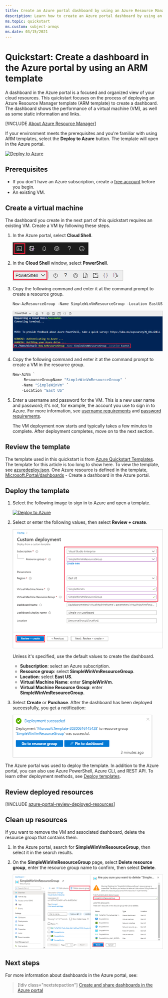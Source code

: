 ```yaml
---
title: Create an Azure portal dashboard by using an Azure Resource Manager template
description: Learn how to create an Azure portal dashboard by using an Azure Resource Manager template.
ms.topic: quickstart
ms.custom: subject-armqs
ms.date: 03/15/2021
---
```


# Quickstart: Create a dashboard in the Azure portal by using an ARM template

A dashboard in the Azure portal is a focused and organized view of your cloud resources. This quickstart focuses on the process of deploying an Azure Resource Manager template (ARM template) to create a dashboard. The dashboard shows the performance of a virtual machine (VM), as well as some static information and links.

[!INCLUDE [About Azure Resource Manager](../../includes/resource-manager-quickstart-introduction.md)]

If your environment meets the prerequisites and you're familiar with using ARM templates, select the **Deploy to Azure** button. The template will open in the Azure portal.

[![Deploy to Azure](../media/template-deployments/deploy-to-azure.svg)](https://portal.azure.com/#create/Microsoft.Template/uri/https%3A%2F%2Fraw.githubusercontent.com%2FAzure%2Fazure-quickstart-templates%2Fmaster%2Fquickstarts%2Fmicrosoft.portal%2Fazure-portal-dashboard%2Fazuredeploy.json)

## Prerequisites

- If you don't have an Azure subscription, create a [free account](https://azure.microsoft.com/free/?WT.mc_id=A261C142F) before you begin.
- An existing VM.

## Create a virtual machine

The dashboard you create in the next part of this quickstart requires an existing VM. Create a VM by following these steps.

1. In the Azure portal, select **Cloud Shell**.

    ![Select Cloud shell from the Azure portal ribbon](media/quick-create-template/cloud-shell.png)

1. In the **Cloud Shell** window, select **PowerShell**.

    ![Select PowerShell in the terminal window](media/quick-create-template/powershell.png)

1. Copy the following command and enter it at the command prompt to create a resource group.

    ```powershell
    New-AzResourceGroup -Name SimpleWinVmResourceGroup -Location EastUS
    ```

    ![Copy a command into the command prompt](media/quick-create-template/command-prompt.png)

1. Copy the following command and enter it at the command prompt to create a VM in the resource group.

    ```powershell
    New-AzVm `
        -ResourceGroupName "SimpleWinVmResourceGroup" `
        -Name "SimpleWinVm" `
        -Location "East US" 
    ```

1. Enter a username and password for the VM. This is a new user name and password; it's not, for example, the account you use to sign in to Azure. For more information, see [username requirements](../virtual-machines/windows/faq.yml#what-are-the-username-requirements-when-creating-a-vm-) and [password requirements](../virtual-machines/windows/faq.yml#what-are-the-password-requirements-when-creating-a-vm-).

    The VM deployment now starts and typically takes a few minutes to complete. After deployment completes, move on to the next section.

## Review the template

The template used in this quickstart is from [Azure Quickstart Templates](https://azure.microsoft.com/resources/templates/101-azure-portal-dashboard/). The template for this article is too long to show here. To view the template, see [azuredeploy.json](https://raw.githubusercontent.com/Azure/azure-quickstart-templates/master/quickstarts/microsoft.portal/azure-portal-dashboard/azuredeploy.json). One Azure resource is defined in the template, [Microsoft.Portal/dashboards](/azure/templates/microsoft.portal/dashboards) - Create a dashboard in the Azure portal.

## Deploy the template

1. Select the following image to sign in to Azure and open a template.

    [![Deploy to Azure](../media/template-deployments/deploy-to-azure.svg)](https://portal.azure.com/#create/Microsoft.Template/uri/https%3A%2F%2Fraw.githubusercontent.com%2FAzure%2Fazure-quickstart-templates%2Fmaster%2Fquickstarts%2Fmicrosoft.portal%2Fazure-portal-dashboard%2Fazuredeploy.json)

1. Select or enter the following values, then select **Review + create**.

    ![ARM template, create dashboard, deploy portal](media/quick-create-template/create-dashboard-using-template-portal.png)

    Unless it's specified, use the default values to create the dashboard.

    * **Subscription**: select an Azure subscription.
    * **Resource group**: select **SimpleWinVmResourceGroup**.
    * **Location**: select **East US**.
    * **Virtual Machine Name**: enter **SimpleWinVm**.
    * **Virtual Machine Resource Group**: enter **SimpleWinVmResourceGroup**.

1. Select **Create** or **Purchase**. After the dashboard has been deployed successfully, you get a notification:

    ![ARM template, create dashboard, deploy portal notification](media/quick-create-template/resource-manager-template-portal-deployment-notification.png)

The Azure portal was used to deploy the template. In addition to the Azure portal, you can also use Azure PowerShell, Azure CLI, and REST API. To learn other deployment methods, see [Deploy templates](../azure-resource-manager/templates/deploy-powershell.md).

## Review deployed resources

[!INCLUDE [azure-portal-review-deployed-resources](../../includes/azure-portal-review-deployed-resources.md)]

## Clean up resources

If you want to remove the VM and associated dashboard, delete the resource group that contains them.

1. In the Azure portal, search for **SimpleWinVmResourceGroup**, then select it in the search results.

1. On the **SimpleWinVmResourceGroup** page, select **Delete resource group**, enter the resource group name to confirm, then select **Delete**.

    ![Delete resource group](media/quick-create-template/delete-resource-group.png)

## Next steps

For more information about dashboards in the Azure portal, see:

> [!div class="nextstepaction"]
> [Create and share dashboards in the Azure portal](azure-portal-dashboards.md)
